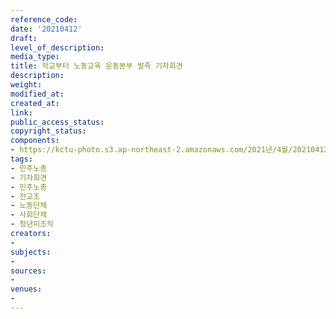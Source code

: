 ```yaml
---
reference_code: 
date: '20210412'
draft: 
level_of_description: 
media_type: 
title: 학교부터 노동교육 운동본부 발족 기자회견
description: 
weight: 
modified_at: 
created_at: 
link: 
public_access_status: 
copyright_status: 
components:
- https://kctu-photo.s3.ap-northeast-2.amazonaws.com/2021년/4월/20210412-학교부터+노동교육+운동본부+발족+기자회견_민주노총_기자회견_민주노총_전교조_노동단체_사회단체_청년미조직/_1DX0084.jpg
tags:
- 민주노총
- 기자회견
- 민주노총
- 전교조
- 노동단체
- 사회단체
- 청년미조직
creators:
- 
subjects:
- 
sources:
- 
venues:
- 
---
```

